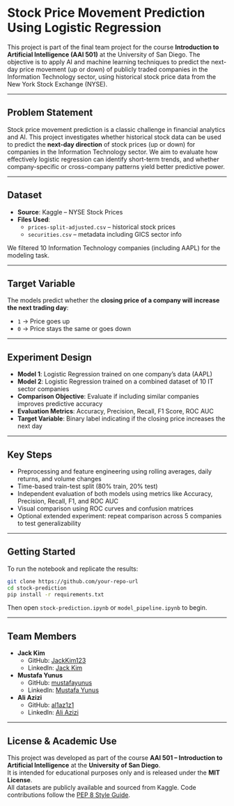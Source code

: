 
# Stock Price Movement Prediction Using Logistic Regression

This project is part of the final team project for the course **Introduction to Artificial Intelligence (AAI 501)** at the University of San Diego. The objective is to apply AI and machine learning techniques to predict the next-day price movement (up or down) of publicly traded companies in the Information Technology sector, using historical stock price data from the New York Stock Exchange (NYSE).

---

## Problem Statement

Stock price movement prediction is a classic challenge in financial analytics and AI. This project investigates whether historical stock data can be used to predict the **next-day direction** of stock prices (up or down) for companies in the Information Technology sector. We aim to evaluate how effectively logistic regression can identify short-term trends, and whether company-specific or cross-company patterns yield better predictive power.

---

## Dataset

- **Source**: Kaggle – NYSE Stock Prices
- **Files Used**:
  - `prices-split-adjusted.csv` – historical stock prices
  - `securities.csv` – metadata including GICS sector info

We filtered 10 Information Technology companies (including AAPL) for the modeling task.

---

## Target Variable

The models predict whether the **closing price of a company will increase the next trading day**:
- `1` → Price goes up
- `0` → Price stays the same or goes down

---

## Experiment Design

- **Model 1**: Logistic Regression trained on one company’s data (AAPL)  
- **Model 2**: Logistic Regression trained on a combined dataset of 10 IT sector companies  
- **Comparison Objective**: Evaluate if including similar companies improves predictive accuracy  
- **Evaluation Metrics**: Accuracy, Precision, Recall, F1 Score, ROC AUC  
- **Target Variable**: Binary label indicating if the closing price increases the next day

---

## Key Steps

- Preprocessing and feature engineering using rolling averages, daily returns, and volume changes
- Time-based train-test split (80% train, 20% test)
- Independent evaluation of both models using metrics like Accuracy, Precision, Recall, F1, and ROC AUC
- Visual comparison using ROC curves and confusion matrices
- Optional extended experiment: repeat comparison across 5 companies to test generalizability

---

## Getting Started

To run the notebook and replicate the results:

```bash
git clone https://github.com/your-repo-url
cd stock-prediction
pip install -r requirements.txt
```

Then open `stock-prediction.ipynb` or `model_pipeline.ipynb` to begin.

---

## Team Members

- **Jack Kim**
  - GitHub: [JackKim123](https://github.com/jackkim-usd)
  - LinkedIn: [Jack Kim](https://www.linkedin.com/in/)
- **Mustafa Yunus**
  - GitHub: [mustafayunus](https://github.com/Mustafayunus3099-ui)
  - LinkedIn: [Mustafa Yunus](https://www.linkedin.com/in/)
- **Ali Azizi** 
  - GitHub: [al1az1z1](https://github.com/al1az1z1)
  - LinkedIn: [Ali Azizi](https://www.linkedin.com/in/al1az1z1)

---

## License & Academic Use

This project was developed as part of the course **AAI 501 – Introduction to Artificial Intelligence** at the **University of San Diego**.  
It is intended for educational purposes only and is released under the **MIT License**.  
All datasets are publicly available and sourced from Kaggle. Code contributions follow the [PEP 8 Style Guide](https://peps.python.org/pep-0008/).
